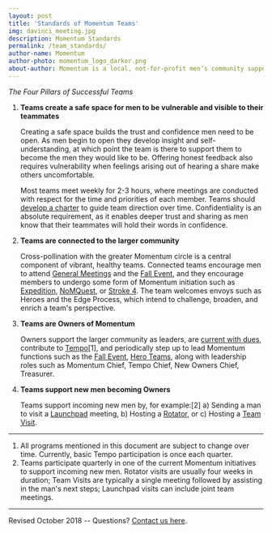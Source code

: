 ```yaml
---
layout: post
title: 'Standards of Momentum Teams'
img: davinci_meeting.jpg
description: Momentum Standards
permalink: /team_standards/
author-name: Momentum
author-photo: momentum_logo_darker.png
about-author: Momentum is a local, not-for-profit men’s community supporting men and men’s teams.
---
```

  
_The Four Pillars of Successful Teams_


1. **Teams create a safe space for men to be vulnerable and visible to their teammates**

   Creating a safe space builds the trust and confidence men need to be open. As men begin to open they develop insight and self-understanding, at which point the team is there to support them to become the men they would like to be. Offering honest feedback also requires vulnerability when feelings arising out of hearing a share make others uncomfortable.

   Most teams meet weekly for 2-3 hours, where meetings are conducted with respect for the time and priorities of each member. Teams should [develop a charter](https://docs.google.com/document/d/1SaXbDPUiFpaRgzoDIWzkusm7hFTY406AJ6w1VtTMzZM) to guide team direction over time. Confidentiality is an absolute requirement, as it enables deeper trust and sharing as men know that their teammates will hold their words in confidence.

2. **Teams are connected to the larger community**

   Cross-pollination with the greater Momentum circle is a central component of vibrant, healthy teams. Connected teams encourage men to attend [General Meetings](https://docs.google.com/spreadsheets/d/17BNZlBWdr2OoJBO8rlS4Vf6J_KP_9-71Rk2cFwcoCe4/edit#gid=103022674&range=66:66) and the  [Fall Event](https://gomomentum.org/going-deeper-fall-event/), and they encourage members to undergo some form of Momentum initiation such as [Expedition](https://discourse.gomomentum.org/t/expedition-a-major-new-momentum-initiative/3734), [NoMQuest](https://docs.google.com/spreadsheets/d/17BNZlBWdr2OoJBO8rlS4Vf6J_KP_9-71Rk2cFwcoCe4/edit#gid=103022674&range=130:130), or [Stroke 4](https://docs.google.com/spreadsheets/d/17BNZlBWdr2OoJBO8rlS4Vf6J_KP_9-71Rk2cFwcoCe4/edit#gid=103022674&range=171:171). The team welcomes envoys such as Heroes and the Edge Process, which intend to challenge, broaden, and enrich a team's perspective.

3. **Teams are Owners of Momentum**

   Owners support the larger community as leaders, are [current with dues](https://gomomentum.org/join/), contribute to [Tempo](https://docs.google.com/document/d/1q3Wz6EpgEh1O3ZbjZpbxSQjz9Mo4-r9xVPXfOdcdyDw/edit)[1], and periodically step up to lead Momentum functions such as the [Fall Event](https://gomomentum.org/going-deeper-fall-event/), [Hero Teams](https://docs.google.com/spreadsheets/d/17BNZlBWdr2OoJBO8rlS4Vf6J_KP_9-71Rk2cFwcoCe4/edit#gid=103022674&range=78:78), along with leadership roles such as Momentum Chief, Tempo Chief, New Owners Chief, Treasurer.

4. **Teams support new men becoming Owners**

   Teams support incoming new men by, for example:[2]
   a) Sending a man to visit a [Launchpad](https://docs.google.com/document/d/1xrEpNpA2veLOTX_c18QoaLXJploijRxIQT54FXJOZuY) meeting,
   b) Hosting a [Rotator](https://docs.google.com/spreadsheets/d/17BNZlBWdr2OoJBO8rlS4Vf6J_KP_9-71Rk2cFwcoCe4/edit#gid=103022674&range=145:145), or
   c) Hosting a [Team Visit](https://www.meetup.com/GoMomentum-Pen/events/238747040/).

___
1.  All programs mentioned in this document are subject to change over time. Currently, basic Tempo participation is once each quarter.
2. Teams participate quarterly in one of the current Momentum initiatives to support incoming new men. Rotator visits are usually four weeks in duration; Team Visits are typically a single meeting followed by assisting in the man's next steps; Launchpad visits can include joint team meetings.

--------------------------------------------------------------------------------------------------------------

Revised October 2018  -- Questions? [Contact us here]({{site.baseurl}}/contact/).
